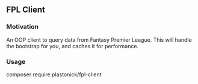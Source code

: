 ## FPL Client

### Motivation

An OOP client to query data from Fantasy Premier League. This will handle the bootstrap for you, and caches it for performance.  

### Usage
composer require plastonick/fpl-client
